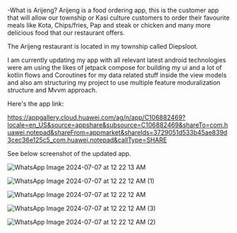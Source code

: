 -What is Arijeng? 
Arijeng is a food ordering app, this is the customer app that will allow our township or Kasi culture customers to order their favourite meals like Kota, Chips/fries, Pap and steak or chicken and many more delicious food that our restaurant offers.

The Arijeng restaurant is located in my township called Diepsloot.

I am currently updating my app with all relevant latest android technologies were am using the likes of jetpack compose for building my ui and a lot of kotlin flows and Coroutines for my data related stuff inside the view models and also am structuring my project to use multiple feature moduralization structure and Mvvm approach. 

Here's the app link:

https://appgallery.cloud.huawei.com/ag/n/app/C106882469?locale=en_US&source=appshare&subsource=C106882469&shareTo=com.huawei.notepad&shareFrom=appmarket&shareIds=3729051d533b45ae839d3cec36e125c5_com.huawei.notepad&callType=SHARE


See below screenshot of the updated app.


![WhatsApp Image 2024-07-07 at 12 22 13 AM](https://github.com/213147765bennette/2024ArijengAndroid/assets/36039222/68ac944a-f931-4a1c-9d42-32bc014556cd)

![WhatsApp Image 2024-07-07 at 12 22 12 AM (1)](https://github.com/213147765bennette/2024ArijengAndroid/assets/36039222/999e32a7-44f6-41de-9613-730d2cd84a4c)

![WhatsApp Image 2024-07-07 at 12 22 12 AM](https://github.com/213147765bennette/2024ArijengAndroid/assets/36039222/550441a9-befa-405e-97ba-427df0abb99a)

![WhatsApp Image 2024-07-07 at 12 22 12 AM (3)](https://github.com/213147765bennette/2024ArijengAndroid/assets/36039222/a448ff0c-d604-44c8-aa36-9e51408a9357)

![WhatsApp Image 2024-07-07 at 12 22 12 AM (2)](https://github.com/213147765bennette/2024ArijengAndroid/assets/36039222/7eb88cd7-8339-4f76-967c-0273abe936bd)




